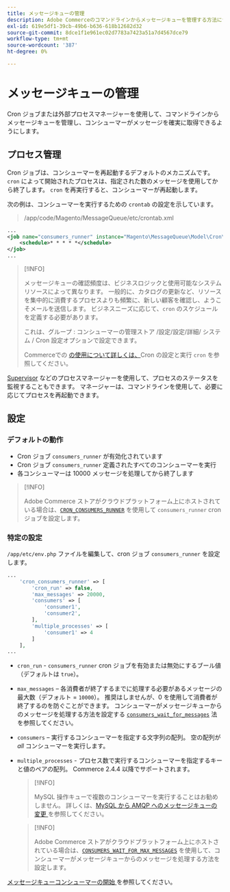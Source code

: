```yaml
---
title: メッセージキューの管理
description: Adobe Commerceのコマンドラインからメッセージキューを管理する方法について説明します。
exl-id: 619e5df1-39cb-49b6-b636-618b12682d32
source-git-commit: 8dce1f1e961ec02d7783a7423a51a7d4567dce79
workflow-type: tm+mt
source-wordcount: '387'
ht-degree: 0%

---
```


# メッセージキューの管理

Cron ジョブまたは外部プロセスマネージャーを使用して、コマンドラインからメッセージキューを管理し、コンシューマーがメッセージを確実に取得できるようにします。

## プロセス管理

Cron ジョブは、コンシューマーを再起動するデフォルトのメカニズムです。 `cron` によって開始されたプロセスは、指定された数のメッセージを使用してから終了します。 `cron` を再実行すると、コンシューマーが再起動します。

次の例は、コンシューマーを実行するための `crontab` の設定を示しています。

> /app/code/Magento/MessageQueue/etc/crontab.xml

```xml
...
<job name="consumers_runner" instance="Magento\MessageQueue\Model\Cron\ConsumersRunner" method="run">
    <schedule>* * * * *</schedule>
</job>
...
```

>[!INFO]
>
>メッセージキューの確認頻度は、ビジネスロジックと使用可能なシステムリソースによって異なります。 一般的に、カタログの更新など、リソースを集中的に消費するプロセスよりも頻繁に、新しい顧客を確認し、ようこそメールを送信します。 ビジネスニーズに応じて、`cron` のスケジュールを定義する必要があります。
>
>これは、グループ : コンシューマーの管理ストア /設定/設定/詳細/ システム / Cron 設定オプションで設定できます。
>
>Commerceでの [ の使用について詳しくは、](../cli/configure-cron-jobs.md)Cron の設定と実行 `cron` を参照してください。

[Supervisor](https://supervisord.readthedocs.io/en/latest/) などのプロセスマネージャーを使用して、プロセスのステータスを監視することもできます。 マネージャーは、コマンドラインを使用して、必要に応じてプロセスを再起動できます。

## 設定

### デフォルトの動作

- Cron ジョブ `consumers_runner` が有効化されています
- Cron ジョブ `consumers_runner` 定義されたすべてのコンシューマーを実行
- 各コンシューマーは 10000 メッセージを処理してから終了します

>[!INFO]
>
>Adobe Commerce ストアがクラウドプラットフォーム上にホストされている場合は、[`CRON_CONSUMERS_RUNNER`](https://experienceleague.adobe.com/docs/commerce-cloud-service/user-guide/configure/env/stage/variables-deploy.html?lang=ja#cron_consumers_runner) を使用して `consumers_runner` cron ジョブを設定します。

### 特定の設定

`/app/etc/env.php` ファイルを編集して、cron ジョブ `consumers_runner` を設定します。

```php
...
    'cron_consumers_runner' => [
        'cron_run' => false,
        'max_messages' => 20000,
        'consumers' => [
            'consumer1',
            'consumer2',
        ],
        'multiple_processes' => [
            'consumer1' => 4
        ]
    ],
...
```

- `cron_run` - `consumers_runner` cron ジョブを有効または無効にするブール値（デフォルトは `true`）。
- `max_messages` – 各消費者が終了するまでに処理する必要があるメッセージの最大数（デフォルト = `10000`）。 推奨はしませんが、0 を使用して消費者が終了するのを防ぐことができます。 コンシューマーがメッセージキューからのメッセージを処理する方法を設定する [`consumers_wait_for_messages`](../reference/config-reference-envphp.md#consumerswaitformessages) 法を参照してください。
- `consumers` – 実行するコンシューマーを指定する文字列の配列。 空の配列が *all* コンシューマーを実行します。
- `multiple_processes` - プロセス数で実行するコンシューマーを指定するキーと値のペアの配列。 Commerce 2.4.4 以降でサポートされます。

  >[!INFO]
  >
  >MySQL 操作キューで複数のコンシューマーを実行することはお勧めしません。 詳しくは、[MySQL から AMQP へのメッセージキューの変更 ](https://developer.adobe.com/commerce/php/development/components/message-queues/#change-message-queue-from-mysql-to-amqp) を参照してください。

  >[!INFO]
  >
  >Adobe Commerce ストアがクラウドプラットフォーム上にホストされている場合は、[`CONSUMERS_WAIT_FOR_MAX_MESSAGES`](https://experienceleague.adobe.com/docs/commerce-cloud-service/user-guide/configure/env/stage/variables-deploy.html?lang=ja#consumers_wait_for_max_messages) を使用して、コンシューマーがメッセージキューからのメッセージを処理する方法を設定します。

[ メッセージキューコンシューマーの開始 ](../cli/start-message-queues.md) を参照してください。
